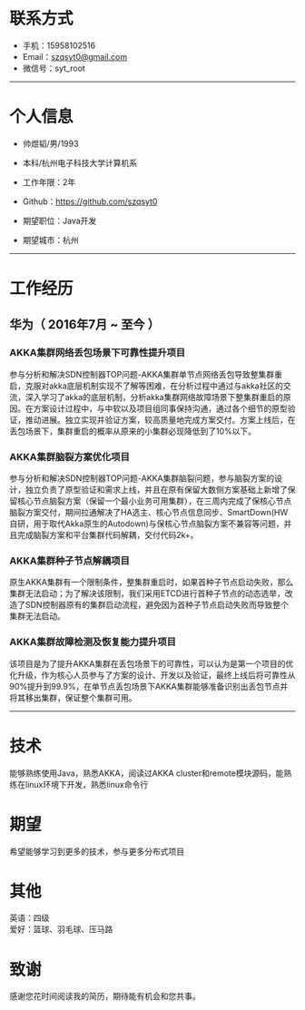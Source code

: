 # 联系方式

- 手机：15958102516
- Email：szqsyt0@gmail.com
- 微信号：syt_root

---

# 个人信息

 - 帅煜韬/男/1993 
 - 本科/杭州电子科技大学计算机系 
 - 工作年限：2年
 - Github：https://github.com/szqsyt0

 - 期望职位：Java开发
 - 期望城市：杭州

---

# 工作经历

## 华为（ 2016年7月 ~ 至今 ）

### AKKA集群网络丢包场景下可靠性提升项目
参与分析和解决SDN控制器TOP问题-AKKA集群单节点网络丢包导致整集群重启，克服对akka底层机制实现不了解等困难，在分析过程中通过与akka社区的交流，深入学习了akka的底层机制，分析akka集群网络故障场景下整集群重启的原因。在方案设计过程中，与中软以及项目组同事保持沟通，通过各个细节的原型验证，推动进展。独立实现并验证方案，较高质量地完成方案交付。方案上线后，在丢包场景下，集群重启的概率从原来的小集群必现降低到了10%以下。

### AKKA集群脑裂方案优化项目
参与分析和解决SDN控制器TOP问题-AKKA集群脑裂问题，参与脑裂方案的设计，独立负责了原型验证和需求上线，并且在原有保留大数侧方案基础上新增了保留核心节点脑裂方案（保留一个最小业务可用集群），在三周内完成了保核心节点脑裂方案交付，期间拉通解决了HA选主、核心节点信息同步、SmartDown(HW自研，用于取代Akka原生的Autodown)与保核心节点脑裂方案不兼容等问题，并且完成脑裂方案和平台集群代码解耦，交付代码2k+。

### AKKA集群种子节点解耦项目
原生AKKA集群有一个限制条件，整集群重启时，如果首种子节点启动失败，那么集群无法启动；为了解决该限制，我们采用ETCD进行首种子节点的动态选举，改造了SDN控制器原有的集群启动流程，避免因为首种子节点启动失败而导致整个集群无法启动。

### AKKA集群故障检测及恢复能力提升项目
该项目是为了提升AKKA集群在丢包场景下的可靠性，可以认为是第一个项目的优化升级，作为核心人员参与了方案的设计、开发以及验证，最终上线后将可靠性从90%提升到99.9%，在单节点丢包场景下AKKA集群能够准备识别出丢包节点并将其移出集群，保证整个集群可用。

---

# 技术
能够熟练使用Java，熟悉AKKA，阅读过AKKA cluster和remote模块源码，能熟练在linux环境下开发，熟悉linux命令行

# 期望
希望能够学习到更多的技术，参与更多分布式项目

# 其他
英语：四级     
爱好：篮球、羽毛球、压马路

# 致谢
感谢您花时间阅读我的简历，期待能有机会和您共事。
